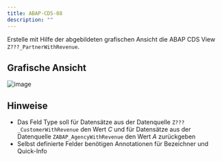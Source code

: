 ```yaml
---
title: ABAP-CDS-08
description: ""
---
```


Erstelle mit Hilfe der abgebildeten grafischen Ansicht die ABAP CDS View `Z???_PartnerWithRevenue`.

## Grafische Ansicht

![image](https://user-images.githubusercontent.com/47243617/204782221-3c2a0605-c06b-43c2-b43f-a152c9d3a82a.png)

## Hinweise

- Das Feld Type soll für Datensätze aus der Datenquelle `Z???_CustomerWithRevenue` den Wert _C_ und für Datensätze aus der Datenquelle `ZABAP_AgencyWithRevenue` den Wert _A_ zurückgeben
- Selbst definierte Felder benötigen Annotationen für Bezeichner und Quick-Info
